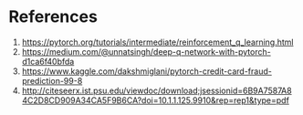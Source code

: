 # References

1. https://pytorch.org/tutorials/intermediate/reinforcement_q_learning.html
2. https://medium.com/@unnatsingh/deep-q-network-with-pytorch-d1ca6f40bfda
3. https://www.kaggle.com/dakshmiglani/pytorch-credit-card-fraud-prediction-99-8
4. http://citeseerx.ist.psu.edu/viewdoc/download;jsessionid=6B9A7587A84C2D8CD909A34CA5F9B6CA?doi=10.1.1.125.9910&rep=rep1&type=pdf

